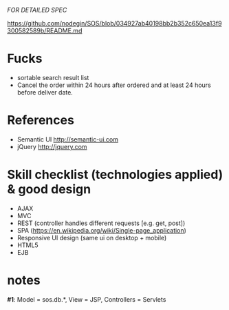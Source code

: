 *FOR DETAILED SPEC*

https://github.com/nodegin/SOS/blob/034927ab40198bb2b352c650ea13f9300582589b/README.md

# Fucks

- sortable search result list
- Cancel the order within 24 hours after ordered and at least 24 hours before deliver date.


# References

- Semantic UI  http://semantic-ui.com
- jQuery  http://jquery.com

# Skill checklist (technologies applied) & good design

- AJAX
- MVC
- REST (controller handles different requests [e.g. get, post])
- SPA (https://en.wikipedia.org/wiki/Single-page_application)
- Responsive UI design (same ui on desktop + mobile)
- HTML5
- EJB

# notes

**#1**: Model = sos.db.*, View = JSP, Controllers = Servlets
